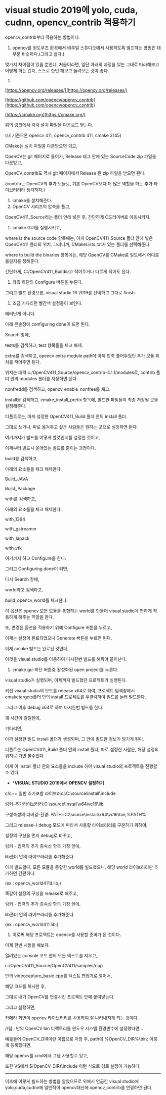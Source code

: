 # visual studio 2019에 yolo, cuda, cudnn, opencv_contrib 적용하기

opencv_contrib부터 적용하는 방법이다.

1. opencv를 윈도우즈 환경에서 비주얼 스튜디오에서 사용하도록 빌드하는 방법은 대부분 비슷하다.(그리고 쉽다.)

몇가지 차이점이 있을 뿐인데, 처음이라면, 일단 아래의 과정을 있는 그대로 따라해보고 어떻게 하는 건지, 스스로 한번 해보고 돌려보는 것이 좋다.

1. 

[https://opencv.org/releases/](https://opencv.org/releases/)

[https://github.com/opencv/opencv_contrib](https://github.com/opencv/opencv_contrib)

[https://cmake.org](https://cmake.org/)

위의 링크에서 각각 설치 파일을 다운로드 받는다.

(내 기준으론 opencv 411, opencv_contrib 411, cmake 3145)

CMake는 설치 파일을 다운받으면 되고,

OpenCV는 git 페이지로 들어가, Release 태그 안에 있는 SourceCode.zip 파일을 다운받고,

OpenCV_contrib도 역시 git 페이지에서 Release 된 zip 파일을 받으면 된다.

(contrib는 OpenCV의 추가 모듈로, 기본 OpenCV보다 더 많은 역할을 하는 추가 라이브러리라 생각하자.)

1. cmake를 설치해준다.
2. OpenCV 시리즈의 압축을 풀고,

OpenCV411_Source라는 폴더 안에 넣은 후, 간단하게 C드라이버로 이동시키자.

1. cmake GUI를 실행시키고,

where is the source code 항목에는, 아까 OpenCV411_Source 폴더 안에 넣은 OpenCV411 폴더의 위치, 그러니까, CMakeLists.txt가 있는 폴더를 선택해준다.

where to build the binaries 항목에는, 해당 OpenCV를 CMake로 빌드해서 어디로 옮길지를 정해준다.

간단하게, C:/OpenCV411_Build라고 적어주거나 다르게 적어도 된다.

1. 좌측 하단의 Configure 버튼을 누른다.

그리고 빌드 환경으론, visual studio 16 2019를 선택하고 그대로 finish.

1. 조금 기다리면 빨간색 설정들이 보인다.

에러난게 아니다.

아래 콘솔창에 configuring done이 뜨면 된다.

Search 창에,

tests를 검색하고, test 항목들을 체크 해제.

extra를 검색하고, opencv extra module path에 아까 압축 풀어두었던 추가 모듈 위치를 적어주면 된다.

위치는 대략 c:/OpenCV411_Source/opencv_contrib-4.1.1/modules로, contrib 폴더 안의 modules 폴더를 지정하면 된다.

nonfredd를 검색하고, opencv_enable_nonfree를 체크.

install을 검색하고, cmake_install_prefix 항목에, 빌드한 파일들이 최종 저장될 곳을 설정해준다.

디폴트로는, 아까 설정한 OpenCV411_Build 폴더 안의 install 폴더.

그대로 쓰거나, 따로 옮겨주고 싶은 사람들은 원하는 곳으로 설정하면 된다.

여기까지가 빌드를 어떻게 할것인지를 설정한 것이고,

이제부터 빌드시 쓸데없는 빌드를 줄이는 과정이다.

build를 검색하고,

아래의 요소들을 체크 해제한다.

Build_JAVA

Build_Package

with를 검색하고,

아래의 요소들을 체크 해제한다.

with_1394

with_gstreamer

with_lapack

with_vtk

여기까지 하고 Configure을 한다.

그리고 Configuring done이 되면,

다시 Search 창에,

world라고 검색하고,

build_opencv_world를 체크한다.

이 옵션은 opencv 모든 모듈을 통합하는 world를 만들어 visual studio에 편하게 적용하게 해주는 역할을 한다.

또, 변경된 옵션을 적용하기 위해 Configure 버튼을 누르고,

이제는 설정이 완료되었으니 Generate 버튼을 누르면 된다.

이제 cmake 빌드는 완료된 것인데,

이것을 visual studio를 이용하여 다시한번 빌드를 해줘야 끝이난다.

1. cmake gui 하단 버튼중 활성화된 open project를 누른다.

visual studio가 실행되며, 이제까지 빌드했던 프로젝트가 실행된다.

켜진 visual studio의 모드를 release x64로 하여, 프로젝트 탐색창에서 cmaketargets폴더 안의 install 프로젝트를 우클릭하여 빌드를 눌러 빌드한다.

그리고 이후 debug x64로 하여 다시한번 빌드를 한다.

꽤 시간이 걸릴텐데,

기다리면,

아까 설정한 빌드 install 폴더가 생성되며, 그 안에 빌드한 정보가 담기게 된다.

디폴트는 OpenCV411_Build 폴더 안의 install 폴더, 따로 설정한 사람은, 해당 설정의 위치로 가면 볼수있다.

이제 이 install 폴더 안의 요소들을 include 하여 visual studio의 프로젝트를 진행할수 있다.

- ***VISUAL STUDIO 2019에서 OPENCV 설정하기**

c/c++ 일반 추가포함 라이브러리:C:\source\install\include

링커-추가라이브러리:C:\source\install\x64\vc16\lib

구성속성의 디버깅-환경: PATH=C:\source\install\x64\vc16\bin;%PATH%

그리고 release나 debug 모드에 따라서 사용할 라이브러리를 구분하기 위하여,

설정의 구성을 먼저 debug로 바꾸고,

링커 - 입력의 추가 종속성 항목 가장 앞에,

lib폴더 안의 라이브러리를 추가해준다.

아까 빌드할때, 모든 모듈을 통합한 world를 빌드했으니, 해당 world 라이브러리만 추가하면 간편하다.

(ex : opencv_world411d.lib;)

똑같이 설정의 구성을 release로 해주고,

링커 - 입력의 추가 종속성 항목 가장 앞에,

lib폴더 안의 라이브러리를 추가해준다.

(ex : opencv_world411.lib;)

1. 이로써 해당 프로젝트는 opencv를 사용할 준비가 된 것이다.

이제 한번 시험을 해보자.

열려있는 console 코드 안의 모든 텍스트를 지우고,

c:/OpenCV411_Source/OpenCV411/samples/cpp

안의 videocapture_basic.cpp를 텍스트 편집기로 열어서,

해당 코드를 복사한 후,

그대로 내가 OpenCV를 연결시킨 프로젝트 안에 붙여넣는다.

그리고 실행하면,

카메라 화면이 opencv 라이브러리를 사용하여 잘 나타내지게 되는 것이다.

//팁 : 만약 OpenCV bin 디렉토리를 윈도우 시스템 환경변수에 설정했다면...

예를들어 OpenCV_DIR이란 이름으로 저장 후, path에 %OpenCV_DIR%\bin; 이렇게 등록했다면,

해당 opencv를 cmd에서 그냥 사용할수 있고,

또한 VS에서 $(OpenCV_DIR)\include 이런 식으로 경로 설정이 가능하다.

---

이후에 이렇게 빌드하는 방법을 알았으므로 위에서 언급한 visual studio에 yolo,cuda,cudnn에 일반적이 opencv대신에 opencv_contrib를 연결하면 된다.